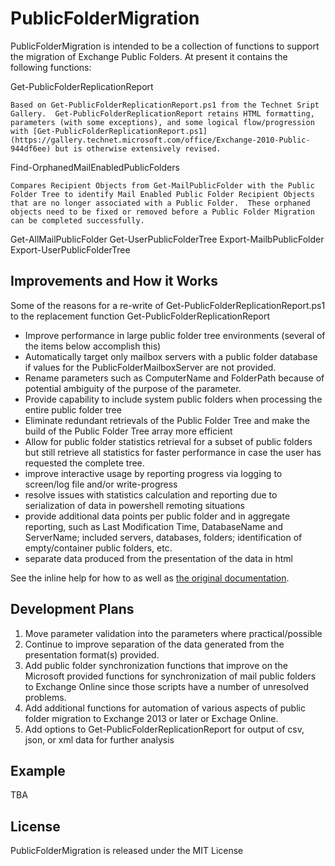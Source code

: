 # PublicFolderMigration

PublicFolderMigration is intended to be a collection of functions to support the migration of Exchange Public Folders. At present it contains the following functions:

Get-PublicFolderReplicationReport

    Based on Get-PublicFolderReplicationReport.ps1 from the Technet Sript Gallery.  Get-PublicFolderReplicationReport retains HTML formatting, parameters (with some exceptions), and some logical flow/progression with [Get-PublicFolderReplicationReport.ps1](https://gallery.technet.microsoft.com/office/Exchange-2010-Public-944df6ee) but is otherwise extensively revised.

Find-OrphanedMailEnabledPublicFolders

    Compares Recipient Objects from Get-MailPublicFolder with the Public Folder Tree to identify Mail Enabled Public Folder Recipient Objects that are no longer associated with a Public Folder.  These orphaned objects need to be fixed or removed before a Public Folder Migration can be completed successfully.

Get-AllMailPublicFolder
Get-UserPublicFolderTree
Export-MailbPublicFolder
Export-UserPublicFolderTree

## Improvements and How it Works

Some of the reasons for a re-write of Get-PublicFolderReplicationReport.ps1 to the replacement function Get-PublicFolderReplicationReport

- Improve performance in large public folder tree environments (several of the items below accomplish this)
- Automatically target only mailbox servers with a public folder database if values for the PublicFolderMailboxServer are not provided.
- Rename parameters such as ComputerName and FolderPath because of potential ambiguity of the purpose of the parameter.
- Provide capability to include system public folders when processing the entire public folder tree
- Eliminate redundant retrievals of the Public Folder Tree and make the build of the Public Folder Tree array more efficient
- Allow for public folder statistics retrieval for a subset of public folders but still retrieve all statistics for faster performance in case the user has requested the complete tree.
- improve interactive usage by reporting progress via logging to screen/log file and/or write-progress
- resolve issues with statistics calculation and reporting due to serialization of data in powershell remoting situations
- provide additional data points per public folder and in aggregate reporting, such as Last Modification Time, DatabaseName and ServerName; included servers, databases, folders; identification of empty/container public folders, etc.
- separate data produced from the presentation of the data in html

See the inline help for how to as well as [the original documentation](https://gallery.technet.microsoft.com/office/Exchange-2010-Public-944df6ee).

## Development Plans

1. Move parameter validation into the parameters where practical/possible
2. Continue to improve separation of the data generated from the presentation format(s) provided.
3. Add public folder synchronization functions that improve on the Microsoft provided functions for synchronization of mail public folders to Exchange Online since those scripts have a number of unresolved problems.
4. Add additional functions for automation of various aspects of public folder migration to Exchange 2013 or later or Exchage Online.
5. Add options to Get-PublicFolderReplicationReport for output of csv, json, or xml data for further analysis

## Example

TBA

## License

PublicFolderMigration is released under the MIT License
